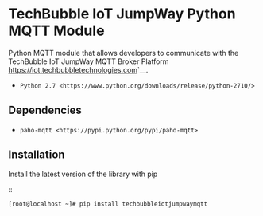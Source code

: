 TechBubble IoT JumpWay Python MQTT Module
============================================

Python MQTT module that allows developers to communicate with the TechBubble IoT JumpWay MQTT Broker
Platform <https://iot.techbubbletechnologies.com>`__.

-  `Python 2.7 <https://www.python.org/downloads/release/python-2710/>`


Dependencies
------------

-  `paho-mqtt <https://pypi.python.org/pypi/paho-mqtt>`

Installation
------------

Install the latest version of the library with pip

::

    [root@localhost ~]# pip install techbubbleiotjumpwaymqtt
